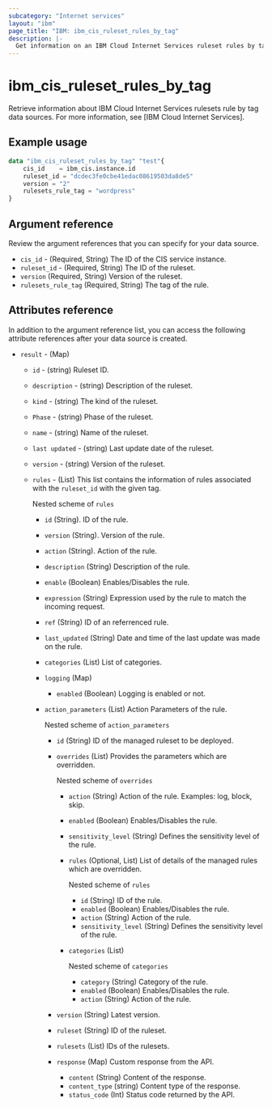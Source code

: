```yaml
---
subcategory: "Internet services"
layout: "ibm"
page_title: "IBM: ibm_cis_ruleset_rules_by_tag"
description: |-
  Get information on an IBM Cloud Internet Services ruleset rules by tag.
---
```


# ibm_cis_ruleset_rules_by_tag

Retrieve information about IBM Cloud Internet Services rulesets rule by tag data sources. For more information, see [IBM Cloud Internet Services].

## Example usage

```terraform
data "ibm_cis_ruleset_rules_by_tag" "test"{
    cis_id    = ibm_cis.instance.id
    ruleset_id = "dcdec3fe0cbe41edac08619503da8de5"
    version = "2"
    rulesets_rule_tag = "wordpress"
}  

```

## Argument reference
Review the argument references that you can specify for your data source.

- `cis_id` - (Required, String) The ID of the CIS service instance.  
- `ruleset_id` - (Required, String) The ID of the ruleset. 
- `version` (Required, String) Version of the ruleset.
- `rulesets_rule_tag` (Required, String) The tag of the rule.

## Attributes reference 

In addition to the argument reference list, you can access the following attribute references after your data source is created.


- `result` - (Map)
    - `id` - (string) Ruleset ID.
    - `description` - (string) Description of the ruleset.
    - `kind` - (string) The kind of the ruleset.
    - `Phase` - (string) Phase of the ruleset.
    - `name` - (string) Name of the ruleset.
    - `last updated` - (string) Last update date of the ruleset.
    - `version` - (string) Version of the ruleset.



  - `rules` - (List) This list contains the information of rules associated with the `ruleset_id` with the given tag.
  
    Nested scheme of `rules`
    - `id` (String). ID of the rule.
    - `version` (String). Version of the rule.
    - `action` (String). Action of the rule.
    - `description` (String) Description of the rule.
    - `enable` (Boolean) Enables/Disables the rule.
    - `expression` (String) Expression used by the rule to match the incoming request.
    - `ref` (String) ID of an referrenced rule.
    - `last_updated` (String) Date and time of the last update was made on the rule.
    - `categories` (List) List of categories.
    - `logging` (Map) 
      - `enabled` (Boolean) Logging is enabled or not.
    - `action_parameters` (List) Action Parameters of the rule.
    
      Nested scheme of `action_parameters`
      - `id` (String) ID of the managed ruleset to be deployed.
      - `overrides` (List) Provides the parameters which are overridden.

        Nested scheme of `overrides`
        - `action` (String) Action of the rule. Examples: log, block, skip.
        - `enabled` (Boolean) Enables/Disables the rule.
        - `sensitivity_level` (String) Defines the sensitivity level of the rule.
        - `rules` (Optional, List) List of details of the managed rules which are overridden.

          Nested scheme of `rules`
          - `id` (String) ID of the rule.
          - `enabled` (Boolean) Enables/Disables the rule.
          - `action` (String) Action of the rule.
          - `sensitivity_level` (String) Defines the sensitivity level of the rule.
        - `categories` (List)
          
          Nested scheme of `categories`
          - `category` (String) Category of the rule.
          - `enabled` (Boolean) Enables/Disables the rule.
          - `action` (String) Action of the rule.
      - `version` (String) Latest version.
      - `ruleset` (String) ID of the ruleset.
      - `rulesets` (List) IDs of the rulesets.
      - `response` (Map) Custom response from the API.
        - `content` (String) Content of the response.
        - `content_type` (string) Content type of the response.
        - `status_code` (Int) Status code returned by the API.
  

    
